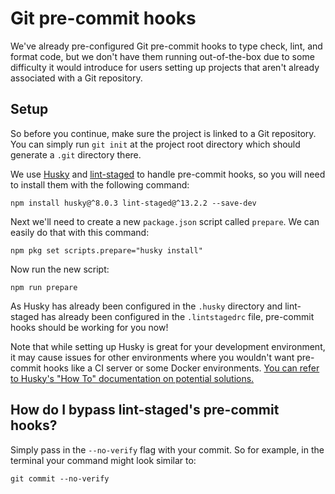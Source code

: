 # Git pre-commit hooks

We've already pre-configured Git pre-commit hooks to type check, lint, and format code, but we don't have them running out-of-the-box due to some difficulty it would introduce for users setting up projects that aren't already associated with a Git repository.

## Setup

So before you continue, make sure the project is linked to a Git repository. You can simply run `git init` at the project root directory which should generate a `.git` directory there.

We use [Husky](https://typicode.github.io/husky) and [lint-staged](https://github.com/okonet/lint-staged) to handle pre-commit hooks, so you will need to install them with the following command:

```
npm install husky@^8.0.3 lint-staged@^13.2.2 --save-dev
```

Next we'll need to create a new `package.json` script called `prepare`. We can easily do that with this command:

```
npm pkg set scripts.prepare="husky install"
```

Now run the new script:

```
npm run prepare
```

As Husky has already been configured in the `.husky` directory and lint-staged has already been configured in the `.lintstagedrc` file, pre-commit hooks should be working for you now!

Note that while setting up Husky is great for your development environment, it may cause issues for other environments where you wouldn't want pre-commit hooks like a CI server or some Docker environments. [You can refer to Husky's "How To" documentation on potential solutions.](https://typicode.github.io/husky/how-to.html#ci-server-and-docker)

## How do I bypass lint-staged's pre-commit hooks?

Simply pass in the `--no-verify` flag with your commit. So for example, in the terminal your command might look similar to:

```
git commit --no-verify
```
